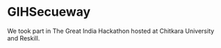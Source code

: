 # GIHSecueway
 We took part in The Great India Hackathon hosted at Chitkara University and Reskill.
